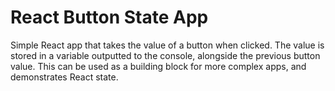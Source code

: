 # React Button State App
Simple React app that takes the value of a button when clicked. 
The value is stored in a variable outputted to the console, alongside the previous button value. 
This can be used as a building block for more complex apps, and demonstrates React state. 

